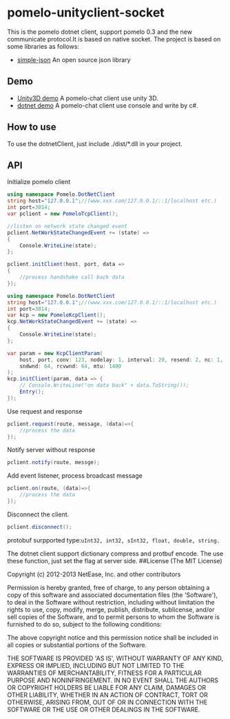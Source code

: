pomelo-unityclient-socket
=============================
This is the pomelo dotnet client, support pomelo 0.3 and the new communicate protocol.It is based on native socket.
The project is based on some libraries as follows:

* [simple-json](https://github.com/facebook-csharp-sdk/simple-json) An open source json library

## Demo

* [Unity3D demo](https://github.com/NetEase/pomelo-unitychat-socket) A pomelo-chat client use unity 3D.
* [dotnet demo](https://github.com/NetEase/pomelo-dotnetchat-console) A pomelo-chat client use console and write by c#.

## How to use
To use the dotnetClient, just include ./dist/*.dll in your project.

## API

Initialize pomelo client

```c#
using namespace Pomelo.DotNetClient
string host="127.0.0.1";//(www.xxx.com/127.0.0.1/::1/localhost etc.)
int port=3014;
var pclient = new PomeloTcpClient();

//listen on network state changed event
pclient.NetWorkStateChangedEvent += (state) =>
{
    Console.WriteLine(state);
};

pclient.initClient(host, port, data =>
{
    //process handshake call back data
});

```
```c#
using namespace Pomelo.DotNetClient
string host="127.0.0.1";//(www.xxx.com/127.0.0.1/::1/localhost etc.)
int port=3014;
var kcp = new PomeloKcpClient();
kcp.NetWorkStateChangedEvent += (state) =>
{
    Console.WriteLine(state);
};

var param = new KcpClientParam(
    host, port, conv: 123, nodelay: 1, interval: 20, resend: 2, nc: 1,
    sndwnd: 64, rcvwnd: 64, mtu: 1400
);
kcp.initClient(param, data => {
    // Console.WriteLine("on data back" + data.ToString());
    Entry();
});
```

Use request and response
```c#
pclient.request(route, message, (data)=>{
    //process the data
});
```

Notify server without response

```c#
pclient.notify(route, messge);
```

Add event listener, process broadcast message
```c#
pclient.on(route, (data)=>{
    //process the data
});
```
Disconnect the client.
```c#
pclient.disconnect();
```

protobuf surpported type:`uInt32, int32, sInt32, float, double, string.`

The dotnet client support dictionary compress and protbuf encode. The use these function, just set the flag at server side.
##License
(The MIT License)

Copyright (c) 2012-2013 NetEase, Inc. and other contributors

Permission is hereby granted, free of charge, to any person obtaining a
copy of this software and associated documentation files (the 'Software'),
to deal in the Software without restriction, including without limitation
the rights to use, copy, modify, merge, publish, distribute, sublicense,
and/or sell copies of the Software, and to permit persons to whom the
Software is furnished to do so, subject to the following conditions:

The above copyright notice and this permission notice shall be included in
all copies or substantial portions of the Software.

THE SOFTWARE IS PROVIDED 'AS IS', WITHOUT WARRANTY OF ANY KIND, EXPRESS OR IMPLIED, INCLUDING BUT NOT LIMITED TO THE WARRANTIES OF MERCHANTABILITY, FITNESS FOR A PARTICULAR PURPOSE AND NONINFRINGEMENT. IN NO EVENT SHALL THE AUTHORS OR COPYRIGHT HOLDERS BE LIABLE FOR ANY CLAIM, DAMAGES OR OTHER LIABILITY, WHETHER IN AN ACTION OF CONTRACT, TORT OR OTHERWISE, ARISING FROM, OUT OF OR IN CONNECTION WITH THE SOFTWARE OR THE USE OR OTHER DEALINGS IN THE SOFTWARE.
